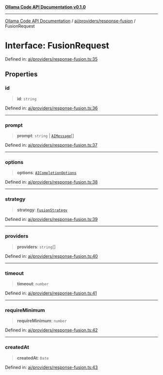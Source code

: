 [**Ollama Code API Documentation v0.1.0**](../../../../README.md)

***

[Ollama Code API Documentation](../../../../modules.md) / [ai/providers/response-fusion](../README.md) / FusionRequest

# Interface: FusionRequest

Defined in: [ai/providers/response-fusion.ts:35](https://github.com/erichchampion/ollama-code/blob/98a042c8536165fb6d83661d7bd5f5a513c67591/ollama-code/src/ai/providers/response-fusion.ts#L35)

## Properties

### id

> **id**: `string`

Defined in: [ai/providers/response-fusion.ts:36](https://github.com/erichchampion/ollama-code/blob/98a042c8536165fb6d83661d7bd5f5a513c67591/ollama-code/src/ai/providers/response-fusion.ts#L36)

***

### prompt

> **prompt**: `string` \| [`AIMessage`](../../interfaces/AIMessage.md)[]

Defined in: [ai/providers/response-fusion.ts:37](https://github.com/erichchampion/ollama-code/blob/98a042c8536165fb6d83661d7bd5f5a513c67591/ollama-code/src/ai/providers/response-fusion.ts#L37)

***

### options

> **options**: [`AICompletionOptions`](../../interfaces/AICompletionOptions.md)

Defined in: [ai/providers/response-fusion.ts:38](https://github.com/erichchampion/ollama-code/blob/98a042c8536165fb6d83661d7bd5f5a513c67591/ollama-code/src/ai/providers/response-fusion.ts#L38)

***

### strategy

> **strategy**: [`FusionStrategy`](FusionStrategy.md)

Defined in: [ai/providers/response-fusion.ts:39](https://github.com/erichchampion/ollama-code/blob/98a042c8536165fb6d83661d7bd5f5a513c67591/ollama-code/src/ai/providers/response-fusion.ts#L39)

***

### providers

> **providers**: `string`[]

Defined in: [ai/providers/response-fusion.ts:40](https://github.com/erichchampion/ollama-code/blob/98a042c8536165fb6d83661d7bd5f5a513c67591/ollama-code/src/ai/providers/response-fusion.ts#L40)

***

### timeout

> **timeout**: `number`

Defined in: [ai/providers/response-fusion.ts:41](https://github.com/erichchampion/ollama-code/blob/98a042c8536165fb6d83661d7bd5f5a513c67591/ollama-code/src/ai/providers/response-fusion.ts#L41)

***

### requireMinimum

> **requireMinimum**: `number`

Defined in: [ai/providers/response-fusion.ts:42](https://github.com/erichchampion/ollama-code/blob/98a042c8536165fb6d83661d7bd5f5a513c67591/ollama-code/src/ai/providers/response-fusion.ts#L42)

***

### createdAt

> **createdAt**: `Date`

Defined in: [ai/providers/response-fusion.ts:43](https://github.com/erichchampion/ollama-code/blob/98a042c8536165fb6d83661d7bd5f5a513c67591/ollama-code/src/ai/providers/response-fusion.ts#L43)
